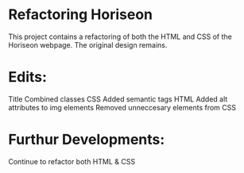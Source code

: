 # Refactoring Horiseon
This project contains a refactoring of both the HTML and CSS of the Horiseon webpage. The original design remains.

# Edits:
Title
Combined classes CSS
Added semantic tags HTML
Added alt attributes to img elements
Removed unneccesary elements from CSS

# Furthur Developments:
Continue to refactor both HTML & CSS


